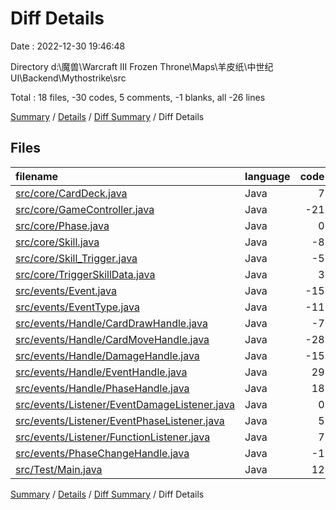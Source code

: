 # Diff Details

Date : 2022-12-30 19:46:48

Directory d:\\魔兽\\Warcraft III Frozen Throne\\Maps\\羊皮纸\\中世纪UI\\Backend\\Mythostrike\\src

Total : 18 files,  -30 codes, 5 comments, -1 blanks, all -26 lines

[Summary](results.md) / [Details](details.md) / [Diff Summary](diff.md) / Diff Details

## Files
| filename | language | code | comment | blank | total |
| :--- | :--- | ---: | ---: | ---: | ---: |
| [src/core/CardDeck.java](/src/core/CardDeck.java) | Java | 7 | 0 | 0 | 7 |
| [src/core/GameController.java](/src/core/GameController.java) | Java | -21 | -5 | 3 | -23 |
| [src/core/Phase.java](/src/core/Phase.java) | Java | 0 | 0 | 1 | 1 |
| [src/core/Skill.java](/src/core/Skill.java) | Java | -8 | 0 | 1 | -7 |
| [src/core/Skill_Trigger.java](/src/core/Skill_Trigger.java) | Java | -5 | 0 | -2 | -7 |
| [src/core/TriggerSkillData.java](/src/core/TriggerSkillData.java) | Java | 3 | 0 | 0 | 3 |
| [src/events/Event.java](/src/events/Event.java) | Java | -15 | -6 | -6 | -27 |
| [src/events/EventType.java](/src/events/EventType.java) | Java | -11 | 15 | -4 | 0 |
| [src/events/Handle/CardDrawHandle.java](/src/events/handle/CardDrawHandle.java) | Java | -7 | 0 | -2 | -9 |
| [src/events/Handle/CardMoveHandle.java](/src/events/handle/CardMoveHandle.java) | Java | -28 | 0 | -7 | -35 |
| [src/events/Handle/DamageHandle.java](/src/events/handle/DamageHandle.java) | Java | -15 | 0 | -3 | -18 |
| [src/events/Handle/EventHandle.java](/src/events/handle/EventHandle.java) | Java | 29 | 0 | 7 | 36 |
| [src/events/Handle/PhaseHandle.java](/src/events/handle/PhaseHandle.java) | Java | 18 | 0 | 6 | 24 |
| [src/events/Listener/EventDamageListener.java](/src/events/Observers/EventDamageListener.java) | Java | 0 | 0 | 1 | 1 |
| [src/events/Listener/EventPhaseListener.java](/src/events/Observers/EventPhaseListener.java) | Java | 5 | 0 | 2 | 7 |
| [src/events/Listener/FunctionListener.java](/src/events/Observers/FunctionListener.java) | Java | 7 | 0 | 2 | 9 |
| [src/events/PhaseChangeHandle.java](/src/events/PhaseChangeHandle.java) | Java | -1 | 0 | 0 | -1 |
| [src/Test/Main.java](/src/Test/Main.java) | Java | 12 | 1 | 0 | 13 |

[Summary](results.md) / [Details](details.md) / [Diff Summary](diff.md) / Diff Details